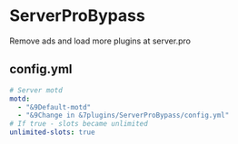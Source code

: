 # ServerProBypass
Remove ads and load more plugins at server.pro

## config.yml
```yaml
# Server motd
motd:
  - "&9Default-motd"
  - "&9Change in &7plugins/ServerProBypass/config.yml"
# If true - slots became unlimited
unlimited-slots: true
```
